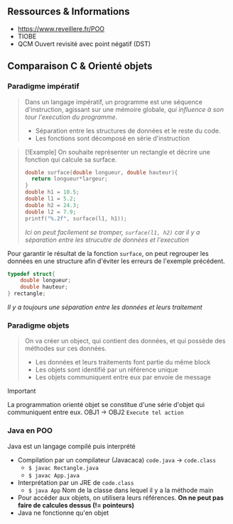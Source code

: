 ## Ressources & Informations
- https://www.reveillere.fr/POO
- TIOBE
- QCM Ouvert revisité avec point négatif (DST)

## Comparaison C & Orienté objets
### Paradigme impératif
> Dans un langage impératif, un programme est une séquence d'instruction, agissant sur une mémoire globale, *qui influence à son tour l'execution du programme*.
> 	- Séparation entre les structures de données et le reste du code. 
> 	- Les fonctions sont décomposé en série d'instruction

> [!Example]
> On souhaite représenter un rectangle et décrire une fonction qui calcule sa surface.
> ```c 
> double surface(double longueur, double hauteur){
> 	return longueur*largeur;
> }
> double h1 = 10.5;
> double l1 = 5.2;
> double h2 = 24.3;
> double l2 = 7.9;
> printf("%.2f", surface(l1, h1));
> ```
> *Ici on peut facilement se tromper, `surface(l1, h2)` car il y a séparation entre les strucutre de données et l'execution*

Pour garantir le résultat de la fonction `surface`, on peut regrouper les données en une structure afin d'éviter les erreurs de l'exemple précédent.
```c
typedef struct{
	double longueur;
	double hauteur;
} rectangle;
```
*Il y a toujours une séparation entre les données et leurs traitement*

### Paradigme objets
> On va créer un object, qui contient des données, et qui possède des méthodes sur ces données.
> 	- Les données et leurs traitements font partie du même block
> 	- Les objets sont identifié par un référence unique
> 	- Les objets communiquent entre eux par envoie de message

> [!important]
> La programmation orienté objet se constitue d'une série d'objet qui communiquent entre eux.
> OBJ1 -> OBJ2 `Execute tel action`


### Java en POO
Java est un langage compilé puis interprété
- Compilation par un compilateur (Javacaca) `code.java` -> `code.class`
	- `$ javac Rectangle.java`
	- `$ javac App.java`
- Interprétation par un JRE de `code.class`
	- `$ java App` Nom de la classe dans lequel il y a la méthode main
- Pour accéder aux objets, on utilisera leurs références. **On ne peut pas faire de calcules dessus (!= pointeurs)**
- Java ne fonctionne qu'en objet
